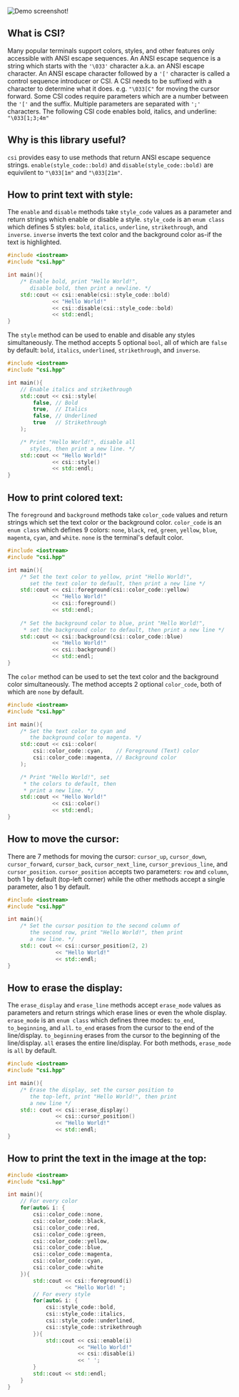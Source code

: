 ![Demo screenshot!](https://i.sli.mg/tpP4nf.png)

## What is CSI?
Many popular terminals support colors, styles, and other features only accessible with ANSI escape sequences. An ANSI escape sequence is a string which starts with the `'\033'` character a.k.a. an ANSI escape character. An ANSI escape character followed by a `'['` character is called a control sequence introducer or CSI. A CSI needs to be suffixed with a character to determine what it does. e.g. `"\033[C"` for moving the cursor forward. Some CSI codes require parameters which are a number between the `'['` and the suffix. Multiple parameters are separated with `';'` characters. The following CSI code enables bold, italics, and underline: `"\033[1;3;4m"`

## Why is this library useful?
`csi` provides easy to use methods that return ANSI escape sequence strings. `enable(style_code::bold)` and `disable(style_code::bold)` are equivilent to `"\033[1m"` and `"\033[21m"`.

## How to print text with style:
The `enable` and `disable` methods take `style_code` values as a parameter and return strings which enable or disable a style. `style_code` is an `enum class` which defines 5 styles: `bold`, `italics`, `underline`, `strikethrough`, and `inverse`. `inverse` inverts the text color and the background color as-if the text is highlighted.
```cpp
#include <iostream>
#include "csi.hpp"

int main(){
	/* Enable bold, print "Hello World!",
	   disable bold, then print a newline. */
	std::cout << csi::enable(csi::style_code::bold)
	          << "Hello World!"
	          << csi::disable(csi::style_code::bold)
	          << std::endl;
}
```
The `style` method can be used to enable and disable any styles simultaneously. The method accepts 5 optional `bool`, all of which are `false` by default: `bold`, `italics`, `underlined`, `strikethrough`, and `inverse`.
```cpp
#include <iostream>
#include "csi.hpp"

int main(){
	// Enable italics and strikethrough
	std::cout << csi::style(
		false, // Bold
		true,  // Italics
		false, // Underlined
		true   // Strikethrough
	);

	/* Print "Hello World!", disable all
	   styles, then print a new line. */
	std::cout << "Hello World!"
	          << csi::style()
	          << std::endl;
}
```
## How to print colored text:
The `foreground` and `background` methods take `color_code` values and return strings which set the text color or the background color. `color_code` is an `enum class` which defines 9 colors: `none`, `black`, `red`, `green`, `yellow`, `blue`, `magenta`, `cyan`, and `white`. `none` is the terminal's default color.
```cpp
#include <iostream>
#include "csi.hpp"

int main(){
	/* Set the text color to yellow, print "Hello World!",
	   set the text color to default, then print a new line */
	std::cout << csi::foreground(csi::color_code::yellow)
	          << "Hello World!"
	          << csi::foreground()
	          << std::endl;
		  
	/* Set the background color to blue, print "Hello World!", 
	 * set the background color to default, then print a new line */
	std::cout << csi::background(csi::color_code::blue)
	          << "Hello World!"
	          << csi::background()
	          << std::endl;
}
```
The `color` method can be used to set the text color and the background color simultaneously. The method accepts 2 optional `color_code`, both of which are `none` by default.
```cpp
#include <iostream>
#include "csi.hpp"

int main(){
	/* Set the text color to cyan and
	   the background color to magenta. */
	std::cout << csi::color(
		csi::color_code::cyan,    // Foreground (Text) color
		csi::color_code::magenta, // Background color
	);

	/* Print "Hello World!", set
	 * the colors to default, then
	 * print a new line. */
	std::cout << "Hello World!"
	          << csi::color()
	          << std::endl;
}
```
## How to move the cursor:
There are 7 methods for moving the cursor: `cursor_up`, `cursor_down`, `cursor_forward`, `cursor_back`, `cursor_next_line`, `cursor_previous_line`, and `cursor_position`. `cursor_position` accepts two parameters: `row` and `column`, both 1 by default (top-left corner) while the other methods accept a single parameter, also 1 by default.
```cpp
#include <iostream>
#include "csi.hpp"

int main(){
	/* Set the cursor position to the second column of
	   the second row, print "Hello World!", then print
	   a new line. */
	std:: cout << csi::cursor_position(2, 2)
	           << "Hello World!"
	           << std::endl;
}
```
## How to erase the display:
The `erase_display` and `erase_line` methods accept `erase_mode` values as parameters and return strings which erase lines or even the whole display. `erase_mode` is an `enum class` which defines three modes: `to_end`, `to_beginning`, and `all`. `to_end` erases from the cursor to the end of the line/display. `to_beginning` erases from the cursor to the beginning of the line/display. `all` erases the entire line/display. For both methods, `erase_mode` is `all` by default.
```cpp
#include <iostream>
#include "csi.hpp"

int main(){
	/* Erase the display, set the cursor position to
	   the top-left, print "Hello World!", then print
	   a new line */
	std:: cout << csi::erase_display()
	           << csi::cursor_position()
	           << "Hello World!"
	           << std::endl;
}
```
## How to print the text in the image at the top:
```cpp
#include <iostream>
#include "csi.hpp"

int main(){
	// For every color
	for(auto& i: {
		csi::color_code::none,
		csi::color_code::black,
		csi::color_code::red,
		csi::color_code::green,
		csi::color_code::yellow,
		csi::color_code::blue,
		csi::color_code::magenta,
		csi::color_code::cyan,
		csi::color_code::white
	}){
		std::cout << csi::foreground(i)
		          << "Hello World! ";
		// For every style
		for(auto& i: {
			csi::style_code::bold,
			csi::style_code::italics,
			csi::style_code::underlined,
			csi::style_code::strikethrough
		}){
			std::cout << csi::enable(i)
			          << "Hello World!"
			          << csi::disable(i)
			          << ' ';
		}
		std::cout << std::endl;
	}
}
```
